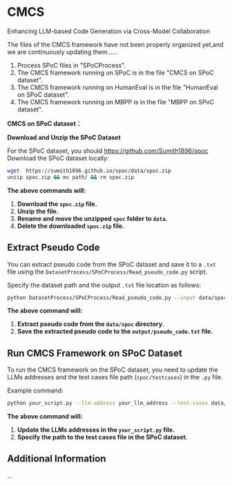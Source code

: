 # CMCS
Enhancing LLM-based Code Generation via Cross-Model Collaboration

The files of the CMCS framework have not been properly organized yet,and we are continuously updating them......

1. Process SPoC files in "SPoCProcess".
2. The CMCS framework running on SPoC is in the file "CMCS on SPoC dataset".
3. The CMCS framework running on HumanEval is in the file "HumanEval on SPoC dataset".
4. The CMCS framework running on MBPP is in the file "MBPP on SPoC dataset".

**CMCS on SPoC dataset：**

**Download and Unzip the SPoC Dataset**

For the SPoC dataset, you should https://github.com/Sumith1896/spoc Download the SPoC dataset locally:
```bash
wget  https://sumith1896.github.io/spoc/data/spoc.zip
unzip spoc.zip && mv path/ && rm spoc.zip
```

**The above commands will:**
1. **Download the `spoc.zip` file.**
2. **Unzip the file.**
3. **Rename and move the unzipped `spoc` folder to `data`.**
4. **Delete the downloaded `spoc.zip` file.**

## Extract Pseudo Code

You can extract pseudo code from the SPoC dataset and save it to a `.txt` file using the `DatasetProcess/SPoCProcess/Read_pseudo_code.py` script.

Specify the dataset path and the output `.txt` file location as follows:

```bash
python DatasetProcess/SPoCProcess/Read_pseudo_code.py --input data/spoc --output output/pseudo_code.txt
```

**The above command will:**
1. **Extract pseudo code from the `data/spoc` directory.**
2. **Save the extracted pseudo code to the `output/pseudo_code.txt` file.**

## Run CMCS Framework on SPoC Dataset

To run the CMCS framework on the SPoC dataset, you need to update the LLMs addresses and the test cases file path (`spoc/testcases`) in the `.py` file.

Example command:

```bash
python your_script.py --llm-address your_llm_address --test-cases data/spoc/testcases
```

**The above command will:**
1. **Update the LLMs addresses in the `your_script.py` file.**
2. **Specify the path to the test cases file in the SPoC dataset.**

## Additional Information

...
```
